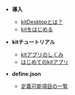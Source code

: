 - **導入**
  - [kitDesktopとは？](/)
  - [kitをはじめる](/START)

- **kitチュートリアル**
  - [kitアプリのしくみ](/HOW)
  - [はじめてのkitアプリ](/FIRSTAPP)

- **define.json**
  - [定義可能項目の一覧](/DEF)